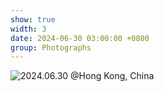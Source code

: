 ```yaml
---
show: true
width: 3
date: 2024-06-30 03:00:00 +0800
group: Photographs
---
```

<div>
    <img data-src="{{ 'assets/images/showcase/2024.6.30 香港-18.jpg' | relative_url }}" class="lazy w-100 rounded" src="{{ '/assets/images/empty_300x200.png' | relative_url }}" title="2024.06.30 @Hong Kong, China">
</div>
